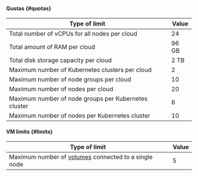 #### Quotas {#quotas}

| Type of limit | Value |
| ----- | ----- |
| Total number of vCPUs for all nodes per cloud | 24 |
| Total amount of RAM per cloud | 96 GB |
| Total disk storage capacity per cloud | 2 TB |
| Maximum number of Kubernetes clusters per cloud | 2 |
| Maximum number of node groups per cloud | 10 |
| Maximum number of nodes per cloud | 20 |
| Maximum number of node groups per Kubernetes cluster | 6 |
| Maximum number of nodes per Kubernetes cluster | 10 |

#### VM limits {#limits}

| Type of limit | Value |
| ----- | ----- |
| Maximum number of [volumes](../managed-kubernetes/concepts/volume.md) connected to a single node | 5 |
